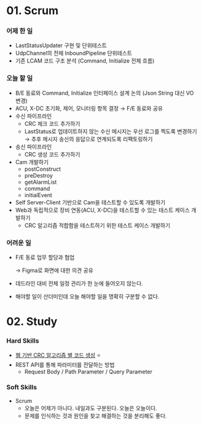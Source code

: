 # 01. Scrum

### 어제 한 일

- LastStatusUpdater 구현 및 단위테스트
- UdpChannel의 전체 InboundPipeline 단위테스트
- 기존 LCAM 코드 구조 분석 (Command, Initialize 전체 흐름)

### 오늘 할 일

- B/E 동료와 Command, Initialize 인터페이스 설계 논의 (Json String 대신 VO 변경)
- ACU, X-DC 초기화, 제어, 모니터링 항목 결정 → F/E 동료와 공유
- 수신 파이프라인
    - CRC 체크 코드 추가하기
    - LastStatus로 업데이트하지 않는 수신 메시지는 우선 로그를 찍도록 변경하기 → 추후 메시지 송신의 응답으로 연계되도록 리팩토링하기
- 송신 파이프라인
    - CRC 생성 코드 추가하기
- Cam 개발하기
    - postConstruct
    - preDestroy
    - getAlarmList
    - command
    - initialEvent
- Self Server-Client 기반으로 Cam을 테스트할 수 있도록 개발하기
- Web과 독립적으로 장비 연동(ACU, X-DC)을 테스트할 수 있는 테스트 케이스 개발하기
    - CRC 알고리즘 적합함을 테스트하기 위한 테스트 케이스 개발하기


### 어려운 일

- F/E 동료 업무 할당과 협업
    
    → Figma로 화면에 대한 의견 공유
    
- 데드라인 대비 전체 일정 관리가 한 눈에 들어오지 않는다.
- 해야할 일이 산더미인데 오늘 해야할 일을 명확히 구분할 수 없다. 

# 02. Study

### Hard Skills

- [웹 기반 CRC 알고리즘 별 코드 생성](https://www.lammertbies.nl/comm/info/crc-calculation?crc=8005&method=hex) ⭐
- REST API를 통해 파라미터를 전달하는 방법
    - Request Body / Path Parameter / Query Parameter

### Soft Skills

- Scrum
    - 오늘은 어제가 아니다. 내일과도 구분된다. 오늘은 오늘이다.
    - 문제를 인식하는 것과 원인을 찾고 해결하는 것을 분리해도 좋다.